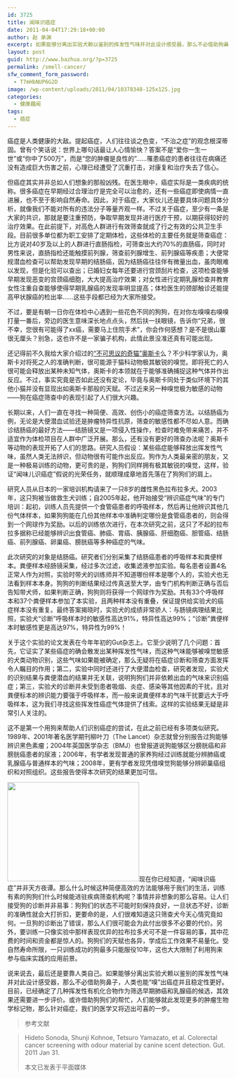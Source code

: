```yaml
---
id: 3725
title: 闻味识癌症
date: 2011-04-04T17:29:18+00:00
author: 赵 承渊
excerpt: 如果能够分离出实验犬赖以鉴别的挥发性气味并对此设计感受器，那么不必借助狗鼻子，人类也能“嗅”出癌症并且稳定性更好。
layout: post
guid: http://www.bazhua.org/?p=3725
permalink: /smell-cancer/
sfw_comment_form_password:
  - T7mHbNUP6G2D
image: /wp-content/uploads/2011/04/10378348-125x125.jpg
categories:
  - 健康趣闻
tags:
  - 癌症
---
```

癌症是人类健康的大敌。提起癌症，人们往往谈之色变，“不治之症”的观念根深蒂固。曾有个笑话说：世界上哪句话最让人心情愉快？答案不是“爱你一生一世”或“你中了500万”，而是“您的肿瘤是良性的”……罹患癌症的患者往往在病痛还没有造成巨大伤害之前，心理已经遭受了沉重打击，对康复和治疗失去了信心。

但癌症其实并非总如人们想象的那般凶残。在医生眼中，癌症实际是一类疾病的统称。很多癌症在早期经过合理治疗是完全可以治愈的，还有一些癌症即使病情一直进展，也不至于影响自然寿命。因此，对于癌症，大家伙儿还是要具体问题具体分析，就像我们不能对所有的违法分子等量齐观一样。不过关于癌症，至少有一条是大家的共识，那就是要注重预防，争取早期发现并进行医疗干预，以期获得较好的治疗效果。在此前提下，对高危人群进行有效筛查就成了行之有效的公共卫生手段。目前很多单位都为职工安排了定期体检，这些体检的主要任务就是筛查癌症：比方说对40岁及以上的人群进行直肠指检，可筛查出大约70%的直肠癌，同时对男性来说，直肠指检还能触摸前列腺，筛查前列腺增生、前列腺癌等疾患；大便常规潜血检查可以帮助发现早期的结肠癌，因为结肠癌往往伴有微量出血，虽肉眼难以发现，但是化验可以查出；已婚妇女每年还要进行宫颈刮片检查，这项检查能够早期发现恶变的宫颈癌细胞，大大提高治疗效果；对女性进行定期乳腺检查并教育女性注重自查能够使得早期乳腺癌的发现率明显提高；体检医生的颈部触诊还能提高甲状腺癌的检出率……这些手段都已经为大家所接受。

不过，要是有朝一日你在体检中心遇到一些花色不同的狗狗，在对你左嗅嗅右嗅嗅打量一番后，旁边的医生意味深长地点点头，然后扶一扶眼镜，告诉你“兄弟，很不幸，您很有可能得了xx癌，需要马上住院手术”，你会作何感想？是不是很山寨很无厘头？别急，这也许不是一家骗子机构，此情此景没准还真有可能出现。

还记得前不久我给大家介绍过的[“不可思议的奇猫”奥斯卡](http://www.bazhua.org/2011/02/oscar-the-cat.html)么？不少科学家认为，奥斯卡对将死之人的准确判断，很可能源于猫科动物极其敏锐的嗅觉。即将死亡的人很可能会释放出某种未知气体，奥斯卡的本领就在于能够准确捕捉这种气体并作出反应。不过，事实究竟是否如此还没有定论，毕竟与奥斯卡同处于类似环境下的其他小猫并没有显现出如奥斯卡那般的天赋。不过近来另一种嗅觉极为敏感的动物——狗在癌症筛查中的表现引起了人们很大兴趣。

长期以来，人们一直在寻找一种简便、高效、创伤小的癌症筛查方法。以结肠癌为例，无论是大便潜血试验还是肿瘤特异性抗原，筛查的敏感性都不尽如人意。而确诊结肠癌的最好方法——结肠镜又是一项侵入性操作，检查时难免带来痛苦，并不适宜作为体检项目在人群中广泛开展。那么，还有没有更好的筛查办法呢？奥斯卡等动物的表现开拓了人们的思路。研究人员假设：某些癌症能够释放出挥发性气味，虽然人类无法辨识，但动物很有可能作出反应。狗作为人类最亲密的朋友，又是一种极易训练的动物，更可贵的是，狗狗们同样拥有极其敏锐的嗅觉，这样，验证“闻味儿识癌症”假说的光荣任务，就顺理成章地首先落在了狗狗们的肩上。

研究人员从日本的一家培训机构请来了一只8岁的雌性黑色拉布拉多犬。2003年，这只狗被当做救生犬训练；自2005年起，他开始接受“辨识癌症气味”的专门培训：起初，训练人员先提供一个食管癌患者的呼吸样本，然后再让他辨识其他几份气体样本，如果狗狗能在几份其他样本中准确判定哪份是食管癌患者的，则会得到一个网球作为奖励。以后的训练依次进行，在本次研究之前，这只了不起的拉布拉多据称已经能够辨识出食管癌、肺癌、胃癌、胰腺癌、肝细胞癌、胆管癌、结肠癌、前列腺癌、卵巢癌、膀胱癌等多种癌症的气味。

此次研究的对象是结肠癌。研究者们分别采集了结肠癌患者的呼吸样本和粪便样本。粪便样本经肠镜采集，经过多次过滤，收集滤液参加实验。每名患者设置4名正常人作为对照，实验时带犬的训练师并不知道哪份样本是哪个人的，实验犬也无法看到样本本身。狗狗的判断结果经过传真送至大学，由专门机构判断正确与否后告知带犬师，如果判断正确，狗狗则将获得一个网球作为奖励。共有33个呼吸样本和37个粪便样本参加了本实验，且两种样本没有重叠，保证提供给实验犬的癌症样本没有重复。最终答案揭晓时，实验犬的成绩非常骄人：与肠镜病理结果比照，实验犬“诊断”呼吸样本时的敏感性高达91%，特异性高达99%；“诊断”粪便样本时敏感性更是高达97%，特异性为99%！

关于这个实验的论文发表在今年年初的Gut杂志上。它至少说明了几个问题：首先，它证实了某些癌症的确会散发出某种挥发性气味，而这种气味能够被嗅觉敏感的犬类动物识别，这些气味如果能被确定，那么无疑将在癌症诊断和筛查方面发挥令人瞩目的作用；第二，实验中同时还进行了大便潜血检查，研究者发现，实验犬的识别结果与粪便潜血的结果并无关联，说明狗狗们并非依赖出血的气味来识别癌症；第三，实验犬的诊断并未受到患者吸烟、炎症、感染等其他因素的干扰，且对粪便标本的辨识能力要强于呼吸样本，而一般来说粪便样本的气味干扰要远大于呼吸样本，这为我们寻找这些挥发性癌症气体提供了线索。这样的实验结果无疑是非常引人关注的。

这不是第一个用狗来帮助人们识别癌症的尝试，在此之前已经有多项类似研究。1989年、2001年著名医学期刊柳叶刀（The Lancet）杂志就曾分别报告过狗能够辨识黑色素瘤；2004年英国医学杂志（BMJ）也曾报道说狗能够区分膀胱癌和非膀胱癌患者的尿液；2006年，有学者发现普通的家养狗经过训练就能分辨肺癌或乳腺癌与普通样本的气味；2008年，更有学者发现凭借嗅觉狗能够分辨卵巢癌组织和对照组织。这些报告使得本次研究的结果更加可信。

[<img class="size-medium wp-image-3726 alignleft" title="10378348" src="/wp-content/uploads/2011/04/10378348-300x225.jpg" alt="" width="300" height="225" srcset="/wp-content/uploads/2011/04/10378348-300x225.jpg 300w, /wp-content/uploads/2011/04/10378348-150x112.jpg 150w, /wp-content/uploads/2011/04/10378348-1024x768.jpg 1024w, /wp-content/uploads/2011/04/10378348-80x60.jpg 80w" sizes="(max-width: 300px) 100vw, 300px" />](/wp-content/uploads/2011/04/10378348.jpg)现在你已经知道，“闻味识癌症”并非天方夜谭。那么什么时候这种简便高效的方法能够用于我们的生活，训练有素的狗狗们什么时候能进驻疾病筛查机构呢？事情并非想象的那么容易。让人们接受狗的诊断并非易事：狗狗们的状态不可能时刻保持良好，一旦状态不好，诊断的准确性就会大打折扣，更要命的是，人们很难知道这只筛查犬今天心情究竟如何。一旦狗的诊断出了错误，那么人们很可能会为此付出很多不必要的代价。另外，要训练一只像实验中那样表现优异的拉布拉多犬可不是一件容易的事，其中花费的时间和资金都是惊人的。狗狗们的天赋也各异，学成后工作效果不易量化。受自然寿命所限，一只训练成功的狗最多只能服役10年，这也大大限制了利用狗来参与临床实践的应用前景。

说来说去，最后还是要靠人类自己。如果能够分离出实验犬赖以鉴别的挥发性气味并对此设计感受器，那么不必借助狗鼻子，人类也能“嗅”出癌症并且稳定性更好。目前，已经确定了几种挥发性有机化合物作为筛选早期肺癌和乳腺癌的候选，其效果还需要进一步评价。或许借助狗狗们的帮忙，人们能够就此发现更多的肿瘤生物学标记物，那么针对癌症，我们的医学又将迈出可喜的一步。

> 参考文献
  
> Hideto Sonoda, Shunji Kohnoe, Tetsuro Yamazato, et al. Colorectal cancer screening with odour material by canine scent detection. Gut. 2011 Jan 31.
> 
> 本文已发表于平面媒体
